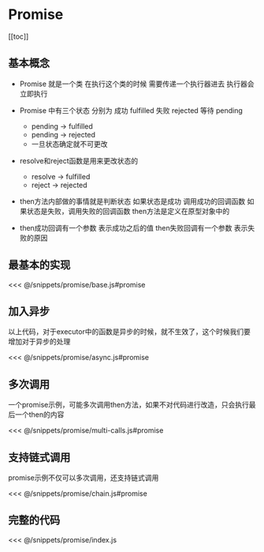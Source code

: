# Promise

[[toc]]

## 基本概念

- Promise 就是一个类 在执行这个类的时候 需要传递一个执行器进去 执行器会立即执行

- Promise 中有三个状态 分别为 成功 fulfilled 失败 rejected 等待 pending

  - pending -> fulfilled
  - pending -> rejected
  - 一旦状态确定就不可更改

- resolve和reject函数是用来更改状态的

  - resolve -> fulfilled
  - reject -> rejected

- then方法内部做的事情就是判断状态 如果状态是成功 调用成功的回调函数 如果状态是失败，调用失败的回调函数 then方法是定义在原型对象中的

- then成功回调有一个参数 表示成功之后的值 then失败回调有一个参数 表示失败的原因

<script setup>
import { testCase as baseTest } from '../snippets/promise/base.js'
import { testCase as asyncTest } from '../snippets/promise/async.js'
import { testCase as multiCallsTest } from '../snippets/promise/multi-calls.js'
import { testCase as chainTest } from '../snippets/promise/chain.js'
</script>

## 最基本的实现

<<< @/snippets/promise/base.js#promise

<playground module="promise/base" :code="baseTest"></playground>

## 加入异步

以上代码，对于executor中的函数是异步的时候，就不生效了，这个时候我们要增加对于异步的处理

<<< @/snippets/promise/async.js#promise

<playground module="promise/async" :code="asyncTest"></playground>

## 多次调用

一个promise示例，可能多次调用then方法，如果不对代码进行改造，只会执行最后一个then的内容

<<< @/snippets/promise/multi-calls.js#promise

<playground module="promise/multi-calls" :code="multiCallsTest"></playground>

## 支持链式调用

promise示例不仅可以多次调用，还支持链式调用

<<< @/snippets/promise/chain.js#promise

<playground module="promise/chain" :code="chainTest"></playground>

## 完整的代码

<<< @/snippets/promise/index.js
